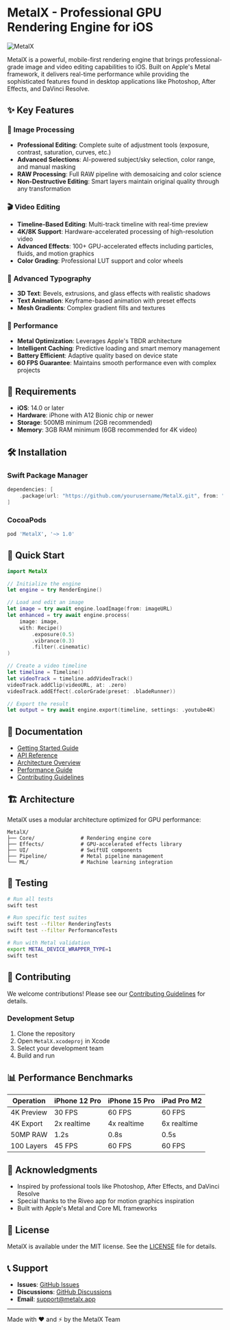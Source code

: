 # MetalX - Professional GPU Rendering Engine for iOS

![MetalX](docs/images/metalx-banner.png)

MetalX is a powerful, mobile-first rendering engine that brings professional-grade image and video editing capabilities to iOS. Built on Apple's Metal framework, it delivers real-time performance while providing the sophisticated features found in desktop applications like Photoshop, After Effects, and DaVinci Resolve.

## ✨ Key Features

### 🎨 **Image Processing**
- **Professional Editing**: Complete suite of adjustment tools (exposure, contrast, saturation, curves, etc.)
- **Advanced Selections**: AI-powered subject/sky selection, color range, and manual masking
- **RAW Processing**: Full RAW pipeline with demosaicing and color science
- **Non-Destructive Editing**: Smart layers maintain original quality through any transformation

### 🎬 **Video Editing**
- **Timeline-Based Editing**: Multi-track timeline with real-time preview
- **4K/8K Support**: Hardware-accelerated processing of high-resolution video
- **Advanced Effects**: 100+ GPU-accelerated effects including particles, fluids, and motion graphics
- **Color Grading**: Professional LUT support and color wheels

### 📝 **Advanced Typography**
- **3D Text**: Bevels, extrusions, and glass effects with realistic shadows
- **Text Animation**: Keyframe-based animation with preset effects
- **Mesh Gradients**: Complex gradient fills and textures

### 🚀 **Performance**
- **Metal Optimization**: Leverages Apple's TBDR architecture
- **Intelligent Caching**: Predictive loading and smart memory management
- **Battery Efficient**: Adaptive quality based on device state
- **60 FPS Guarantee**: Maintains smooth performance even with complex projects

## 📱 Requirements

- **iOS**: 14.0 or later
- **Hardware**: iPhone with A12 Bionic chip or newer
- **Storage**: 500MB minimum (2GB recommended)
- **Memory**: 3GB RAM minimum (6GB recommended for 4K video)

## 🛠 Installation

### Swift Package Manager

```swift
dependencies: [
    .package(url: "https://github.com/yourusername/MetalX.git", from: "1.0.0")
]
```

### CocoaPods

```ruby
pod 'MetalX', '~> 1.0'
```

## 🚀 Quick Start

```swift
import MetalX

// Initialize the engine
let engine = try RenderEngine()

// Load and edit an image
let image = try await engine.loadImage(from: imageURL)
let enhanced = try await engine.process(
    image: image,
    with: Recipe()
        .exposure(0.5)
        .vibrance(0.3)
        .filter(.cinematic)
)

// Create a video timeline
let timeline = Timeline()
let videoTrack = timeline.addVideoTrack()
videoTrack.addClip(videoURL, at: .zero)
videoTrack.addEffect(.colorGrade(preset: .bladeRunner))

// Export the result
let output = try await engine.export(timeline, settings: .youtube4K)
```

## 📖 Documentation

- [Getting Started Guide](docs/getting-started.md)
- [API Reference](docs/api-reference.md)
- [Architecture Overview](docs/architecture.md)
- [Performance Guide](docs/performance.md)
- [Contributing Guidelines](CONTRIBUTING.md)

## 🏗 Architecture

MetalX uses a modular architecture optimized for GPU performance:

```
MetalX/
├── Core/               # Rendering engine core
├── Effects/            # GPU-accelerated effects library
├── UI/                 # SwiftUI components
├── Pipeline/           # Metal pipeline management
└── ML/                 # Machine learning integration
```

## 🧪 Testing

```bash
# Run all tests
swift test

# Run specific test suites
swift test --filter RenderingTests
swift test --filter PerformanceTests

# Run with Metal validation
export METAL_DEVICE_WRAPPER_TYPE=1
swift test
```

## 🤝 Contributing

We welcome contributions! Please see our [Contributing Guidelines](CONTRIBUTING.md) for details.

### Development Setup

1. Clone the repository
2. Open `MetalX.xcodeproj` in Xcode
3. Select your development team
4. Build and run

## 📊 Performance Benchmarks

| Operation | iPhone 12 Pro | iPhone 15 Pro | iPad Pro M2 |
|-----------|---------------|---------------|-------------|
| 4K Preview | 30 FPS | 60 FPS | 60 FPS |
| 4K Export | 2x realtime | 4x realtime | 6x realtime |
| 50MP RAW | 1.2s | 0.8s | 0.5s |
| 100 Layers | 45 FPS | 60 FPS | 60 FPS |

## 🙏 Acknowledgments

- Inspired by professional tools like Photoshop, After Effects, and DaVinci Resolve
- Special thanks to the Riveo app for motion graphics inspiration
- Built with Apple's Metal and Core ML frameworks

## 📄 License

MetalX is available under the MIT license. See the [LICENSE](LICENSE) file for details.

## 📞 Support

- **Issues**: [GitHub Issues](https://github.com/yourusername/MetalX/issues)
- **Discussions**: [GitHub Discussions](https://github.com/yourusername/MetalX/discussions)
- **Email**: support@metalx.app

---

Made with ❤️ and ⚡ by the MetalX Team